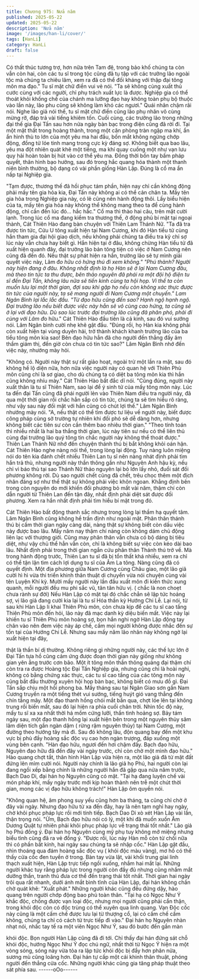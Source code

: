 ```yaml
---
title: Chương 975: Nửa năm
published: 2025-05-22
updated: 2025-05-22
description: 'Nửa năm'
image: '/images/han-li/cover/'
tags: [HanLi]
category: HanLi
draft: false
---
```


Có thất thúc tương trợ, hơn nữa trên Tam đệ, trong bảo khố
chúng ta còn vẫn còn hai, còn các tu sĩ trong tộc cũng đã tụ tập
với các trưởng lão ngoài tộc mà chúng ta chiêu lãm, xem ra đã có
thể đối kháng với thập đại tông môn ma đạo."
Tu sĩ mặt chữ điền vui vẻ nói.
"Ta sẽ không cùng xuất thủ cước cùng với các người, chỉ phụ
trách xuất lực là được. Nghiệp gia có thể thoát khỏi khống chế
của chánh ma lưỡng đạo hay không toàn phụ bộ thuộc vào lần
này, lão phu cũng sẽ không làm khó các ngươi."
Quái nhân chậm rãi nói.
Nghe lão giả nói thế, tu sĩ mặt chữ điền cũng lão phụ nhân vô
cùng mừng rỡ, đáp trả vài tiếng khiêm tốn.
Cuối cùng, các trưởng lão trong những đại thế gia Đại Tấn sau
hơn nửa ngày bàn bạc trong điện cũng đã rời đi.
Tại một mật thất trong hoàng thành, trong một căn phòng tràn
ngập ma khí, ẩn ẩn hình thù to lớn của một yêu ma hai đầu, bốn
mắt không ngừng chớp động, đồng tử lóe tinh mang trong cực kỳ
đáng sợ.
Không biết qua bao lâu, yêu ma đột nhiên quát khẽ một tiếng, ma
khí quay cuồng một như vạn lưu quy hải hoàn toàn bị hút vào cơ
thể yêu ma. Đồng thời bốn tay bấm pháp quyết, thân hình bạo
hưởng, sau đó trong hắc quang hóa thành một thanh niên bình
thường, bộ dạng có vài phần giống Hàn Lập.
Đúng là cổ ma ẩn nấp tại Nghiệp gia.

"Tạm được, thương thế đã hồi phục tám phần, hiện nay chỉ cần
không động phải mấy tên gia hỏa kia, Đại Tấn này không ai có thể
cản chân ta. Mấy tên gia hỏa trong Nghiệp gia này, có lẽ cũng nên
hành động thôi. Lấy biểu hiện của ta, mấy tên gia hỏa này không
thể không mang theo ta để cùng hành động, chỉ cần đến lúc đó…
hắc hắc." Cổ ma thì thào hai câu, trên mặt cười lạnh.
Trong lúc cổ ma đang kiểm tra thương thế, ở động phủ bí mật tại
ngoại thành, Cát Thiên Hào đang bàn chuyện với Thiên Lam
Thánh Nữ.
"Ta đã tra được tin tức, Cửu U tông xuất hiện tại Nam Cương, khi
đó Hàn tiểu tử cùng hắn tham gia đại hội giao dịch, nếu không
phải chúng ta điều tra kỹ chỉ sợ lúc này vẫn chưa hay biết gì. Hắn
hiện tại ở đâu, không chừng Hàn tiểu tử đã xuất hiện quanh đây,
đại trưởng lão bản tông tiện có việc ở Nam Cương nên cũng đã
đến đó. Nếu thật sự phát hiện ra hắn, trưởng lão sẽ tự mình giải
quyết việc này, Lâm đ*o hữu có hứng thú đi xem không."
"Phú thành? Người này hiện đang ở đâu. Không nhất định là họ
Hàn sẽ ở lại Nam Cương đâu, mà theo tin tức ta thu được, bên
thảo nguyên đã phái ra một đội hộ điện tu sĩ đến Đại Tấn, không
lâu nữa sẽ tiến kinh cùng ta hội họp. Vì thế ta còn muốn lưu lại
một thời gian, đợi sau khi gặp họ nếu còn không xác thực được
tin tức của người này, ta sẽ mang người đi Nam Cương một
chuyến." Lam Ngân Bình lại lắc lắc đầu.
"Từ đạo hữu cũng đến sao? Hạnh ngộ hạnh ngộ. Đại trưởng lão
nếu biết được việc này hẳn sẽ vô cùng cao hứng, ta cũng sẽ ở lại
với đạo hữu. Dù sao lúc trước đại trưởng lão cũng đã phân phó,
phải đi cùng với Lâm đ*o hữu." Cát Thiên Hào đầu tiên là cả kinh,
sau đó vui sướng nói.
Lâm Ngân bình cười nhẹ khẽ gật đầu.
"Đúng rồi, họ Hàn kia không phải còn xuất hiện tại vùng duyên
hải, trở thành khách khanh trưởng lão của ba tiểu tông môn kia
sao! Bên đạo hữu hẳn đã cho người đến thẳng đấy âm thầm giám
thị, đến giờ còn chưa có tin tức sao?" Lâm Ngân Bình nhớ đến
việc này, nhướng mày hỏi.

"Không có. Người này thật sự rất giảo hoạt, ngoài trừ một lần ra
mặt, sau đó không hề lộ diện nữa, hơn nữa việc người này có
quan hệ với Thiên Phù môn cũng chỉ là sơ giao, cho dù chúng ta
có diệt ba tông môn kia thì hắn cũng không nhíu mày." Cát Thiên
Hào bất đắc dĩ nói.
"Cũng đúng, người này xuất thân là tu sĩ Thiên Nam, sao lại để ý
sinh tử của mấy tông môn này. Lúc ta đến đại Tấn cũng đã phái
người lẻn vào Thiên Nam điều tra người này, đã qua một thời
gian rồi chắc hẳn sắp có tin tức, chúng ta sẽ tìm hiểu rõ ràng, như
vậy sau này đối mặt với hắn cũng có chút lợi thế." Lâm Ngân Bình
nhướng mày nói.
"A, nếu thật có thể tìm được tư liệu về người này, biết được công
pháp cùng sở trường tự nhiên khi đối phó sẽ dễ dàng hơn, nhưng
không biết các tiên sư còn cần thêm bao nhiêu thời gian."
"Theo tính toán thì nhiều nhất là hai ba thắng thời gian, lúc này
tiên sư nếu có thể liên thủ cùng đại trưởng lão quý tông tin chắc
người này không thể thoát được." Thiên Lan Thánh Nữ nhớ đến
chuyện thánh thú bị bắt không khỏi oán hận.
Cát Thiên Hào nghe nàng nói thế, trong lòng lại động.
Tuy nàng luôn miệng nói do tên kia đánh chết nhiều Thiên Lan tu
sĩ nên nàng nhát định phải tìm hắn trả thù, nhưng người này thần
thông gần như Nguyên Anh hậu kỳ, nếu chỉ vì báo thù tại sao
Thánh Nữ thảo nguyên lại bỏ lớn lấy nhỏ, đuổi sát đối phương
không rời.
Dù sao người chết cũng đã chết, trêu chọc thêm một địch nhân
đáng sợ như thế thật sự không phải việc khôn ngoan.
Khẳng định bên trong còn nguyên do mới khiến đối phương bỏ
mất vài năm, thậm chí còn dẫn người từ Thiên Lan đến tận đây,
nhất định phải diệt sát được đối phương.
Xem ra hắn nhất định phải tìm hiểu bí mật trong đó.

Cát Thiên Hào bất động thanh sắc nhưng trong lòng lại thầm hạ
quyết tâm.
Lâm Ngân Bình cũng không hề trấn định như ngoài mặt.
Phân thân thánh thú bị cấm thời gian ngày càng dài, nàng thật sự
không biết còn dấu việc này được bao lâu.
Mấy năm nay thậm chí nàng còn không dám chủ động liên lạc với
thượng giới.
Cũng may phân thân vẫn chưa có bộ dáng bị tiêu diệt, như vậy
chủ thể hẳn vẫn còn, chỉ là không biết sự việc còn kéo dài bao
lâu. Nhất định phải trong thời gian ngắn cứu phân thân Thánh thú
trở về. Mà trong hành động trước, Thiên Lan tu sĩ đã bị tổn thất
khá nhiều, xem ra chỉ có thể tận lận tìm cách lợi dụng tu sĩ của
Âm La tông.
Nàng cũng đã có quyết định.
Một địa phương giữa Nam Cương cùng Châu giao, một lão giã
cười hì hì vừa thi triển khinh thân thuật di chuyển vừa nói chuyện
cùng vài tên Luyện Khí kỳ.
Mười mấy người này lần đầu xuất môn đi kiến thức xung quanh,
mỗi người đều mu phi sắc vũ, tân tân hữu vị. ( chắc là non choẹt
chưa rành sự đời)
Nếu Hàn Lập có mặt tại đó chắc chẳn sẽ lập tức hoảng sợ, vị lão
giả đang cười kia lại là tu sĩ Hóa thần kỳ Hướng Chi Lễ.
Lại nói, từ sau khi Hàn Lập li khai Thiên Phù môn, còn chưa kịp
để các tu sĩ cao tầng Thiên Phù môn đến hỏi, lão này đã mạc
danh kỳ diệu biến mất.
Việc này lại khiến tu sĩ Thiên Phù môn hoảng sợ, bọn hắn nghi
ngờ Hàn Lập động tay chân vào nên đem việc này áp chế, cấm
mọi người không được nhắc đến sự tồn tại của Hướng Chi Lễ.
Nhưng sau mấy năm lão nhân này không ngờ lại xuất hiện tại đây,

thật là thần bí dị thường.
Không riêng gì những người này, các thế lực lớn ở Đại Tấn tựa hồ
cũng cảm ứng được đoạn thời gian này giống như không gian yên
ắng trước cơn bão. Một ít tông môn thần thông quảng đại thậm
chí còn tra ra được Hoàng tộc Đại Tấn Nghiệp gia, nhưng cũng
chỉ là hoài nghi, không có bằng chứng xác thực, các tu sĩ cao tầng
của các tông môn này cũng bắt đầu thường xuyên hội họp bàn
bạc, không biết có mưu đồ gì.
Đại Tấn sắp chịu một hồi phong ba.
Mấy tháng sau tại Ngân Giao sơn gần Nam Cương truyền ra một
tiếng thét vui sướng, tiếng huýt gió vang thẳng đến chín tầng mây.
Một đạo thanh hồng chói mắt bắn qua, chợt lóe lên tại không
trung rồi biến mất, sau đó lại hiện ra phía cuối chân trời.
Nhìn tốc độ này, mấy tu sĩ xa xa nhất thời há mồm cứng lưỡi, thần
tình hoảng sợ.
Bảy tám ngày sau, một đạo thanh hồng lại xuất hiện bên trong
một nguyên thủy sâm lâm diện tích gần ngàn dặm ( rừng rậm
nguyên thủy) tại Nam Cương, một đường theo hướng tây mà đi.
Sau đó không lâu, độn quang bay đến một khu vực bị phủ đầy
hoàng sắc độc vụ cao hơn ngàn trượng, đáp xuống một vùng bên
cạnh.
"Hàn đạo hữu, ngươi đến hơi chậm đấy. Bạch đạo hữu, Nguyên
đạo hữu đã đến đây vài ngày trước, chỉ còn chờ một mình đạo
hữu." Hào quang chợt tắt, thân hình Hàn Lập vừa hiện ra, một lão
giả đã từ mặt đất đứng lên mỉm cười nói. Người này chính là lão
giả họ Phú, hai người còn lại đang ngồi xếp bằng chính là những
người hắn đã gặp qua nửa năm trước, Bạch Dao Di, đại hán họ
Nguyên cũng có mặt.
"Tại hạ đang luyện chế vài món pháp khí, mấy ngày trước mới kịp
hoàn thành nên trễ một chút thời gian, mong các vị đạo hữu
không trách!" Hàn Lập ôm quyền nói.

"Không quan hệ, âm phong suy yếu cũng hơn ba tháng, ta cũng
chỉ chờ ở đây vài ngày. Nhưng đạo hữu từ xa đến đây, hay là nên
tạm nghỉ hay ngày, chờ khôi phục pháp lực rồi mới tính tiếp.
Bạch Dao Di xò xét Hàn Lâp vài lần, thận trọng nói.
"Ừm, Bạch đạo hữu nói có lý, một khi đã muốn xuốn Âm Dương
Quật tự nhiên phải khôi phục pháp lực về trạng thái tốt nhất." Lão
giả họ Phú đồng ý.
Đại hán họ Nguyên cùng mỹ phụ tuy không mở miệng nhưng biểu
tình cũng đã ra vẻ đồng ý.
"Được rồi, lúc này Hàn mỗ còn từ chối nữa thì có phần bất kính,
hai ngày sau chúng ta sẽ nhập cốc." Hàn Lập gật đầu, nhìn
thoáng qua đám hoàng sắc độc vụ ( khói độc màu vàng), mơ hồ
có thể thấy cửa cốc đen tuyền ở trong.
Bàn tay vừa lật, vài khối trung giai linh thạch xuất hiện, Hàn Lập
trực tiếp ngồi xuống, nhắm hai mắt lại.
Những người khác tuy rằng pháp lực trong người còn đầy đủ
nhưng cũng nhắm mắt dưỡng thần, tranh thủ đưa cơ thể đến
trạng thái tốt nhất.
Thời gian hai ngày trôi qua rất nhanh, dưới ánh mắt bình tĩnh của
Hàn Lập, đại hán không chần chờ quát khẽ:
"Xuất phát."
Những người khác cũng đều đứng dậy, hào quang trên người
chớp động bao phủ toàn thân.
"Tại hạ có Ngọc Như Ý khắc độc, chống được vạn loại độc, nhưng
mọi người cũng phải cẩn thận, trong khói độc còn có độc trùng có
thể xuyên qua linh quang. Vạn Độc cốc này cũng là một cấm chế
được lưu lại từ thượng cổ, lại có cấm chế cấm không, chúng ta chỉ
có cách từ trực tiếp đi vào." Đại hán họ Nguyên nhàn nhạt nói,
nhấc tay tế ra một viên Ngọc Như Ý, sau đó bước đến gần màn

khói độc.
Bọn người Hàn Lập cũng đã đi tới.
Chỉ thấy đại hán đứng sát chỗ khói độc, hướng Ngọc Như Ý đọc
chú ngữ, nhất thời từ Ngọc Ý hiện ra một vòng sóng, sóng này
vừa tỏa ra lập tức khói độc bị đẩy hơn phân nửa, sương mù cũng
loãng hơn.
Đại hán tự cấp một cái khinh thân thuật, phóng người đến thẳng
cửa cốc.
Những người khác cũng gia tăng pháp thuật theo sát phía sau.
------oOo------
